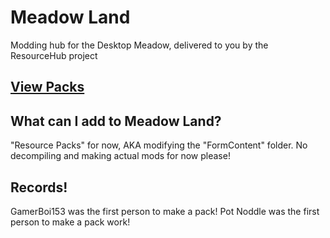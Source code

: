 # Meadow Land
Modding hub for the Desktop Meadow, delivered to you by the ResourceHub project

## [View Packs](rp/index/INDEX.md)

## What can I add to Meadow Land?
"Resource Packs" for now, AKA modifying the "FormContent" folder.
No decompiling and making actual mods for now please!

## Records!
GamerBoi153 was the first person to make a pack!
Pot Noddle was the first person to make a pack work!
